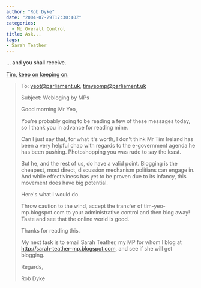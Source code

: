 ```yaml
---
author: "Rob Dyke"
date: "2004-07-29T17:30:40Z"
categories:
  - No Overall Control
title: Ask...
tags:
- Sarah Teather
---
```

... and you shall receive.

[Tim, keep on keeping on.](http://www.bloggerheads.com/)

> To: yeot@parliament.uk, timyeomp@parliament.uk
> 
> Subject: Webloging by MPs
> 
> Good morning Mr Yeo,
> 
> You're probably going to be reading a few of these messages today, so I thank you in advance for reading mine.
> 
> Can I just say that, for what it's worth, I don't think Mr Tim Ireland has been a very helpful chap with regards to the e-government agenda he has been pushing. Photoshopping you was rude to say the least.
> 
> But he, and the rest of us, do have a valid point. Blogging is the cheapest, most direct, discussion mechanism politians can engage in. And while effectiviness has yet to be proven due to its infancy, this movement does have big potential.
>
> Here's what I would do.
>
> Throw caution to the wind, accept the transfer of tim-yeo-mp.blogspot.com to your administrative control and then blog away! Taste and see that the online world is good.
> 
> Thanks for reading this.
>
> My next task is to email Sarah Teather, my MP for whom I blog at http://sarah-teather-mp.blogspot.com, and see if she will get blogging.
> 
> Regards,
> 
> Rob Dyke
